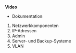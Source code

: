 **Video**
- Dokumentation
1. Netzwerkkomponenten
2. IP-Adressen
3. Admin
4. Server- und Backup-Systeme
5. VLAN 